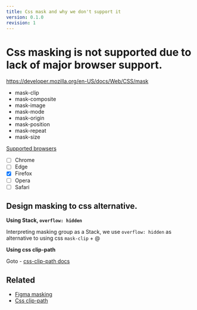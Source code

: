 ```yaml
---
title: Css mask and why we don't support it
version: 0.1.0
revision: 1
---
```


# Css masking is not supported due to lack of major browser support.

https://developer.mozilla.org/en-US/docs/Web/CSS/mask

- mask-clip
- mask-composite
- mask-image
- mask-mode
- mask-origin
- mask-position
- mask-repeat
- mask-size

[Supported browsers](https://developer.mozilla.org/en-US/docs/Web/CSS/mask#browser_compatibility)

- [ ] Chrome
- [ ] Edge
- [x] Firefox
- [ ] Opera
- [ ] Safari

## Design masking to css alternative.

**Using Stack, `overflow: hidden`**

Interpreting masking group as a Stack, we use `overflow: hidden` as alternative to using css `mask-clip` + @

**Using css clip-path**

Goto - [css-clip-path docs](./css-clip-path.md)

## Related

- [Figma masking](./figma-mask-layer.md)
- [Css clip-path](./css-clip-path.md)
